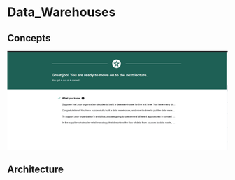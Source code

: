 # Data_Warehouses

## Concepts
![Warehouse Concepts Results](./Warehouse_Concepts.png)

## Architecture


